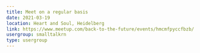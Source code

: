 ```yaml
---
title: Meet on a regular basis
date: 2021-03-19
location: Heart and Soul, Heidelberg
link: https://www.meetup.com/back-to-the-future/events/hmcmfpyccfbzb/
usergroup: smalltalkrn
type: usergroup
---
```

